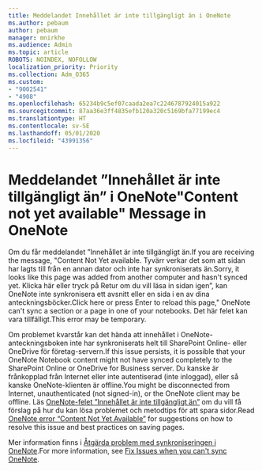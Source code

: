 ```yaml
---
title: Meddelandet Innehållet är inte tillgängligt än i OneNote
ms.author: pebaum
author: pebaum
manager: mnirkhe
ms.audience: Admin
ms.topic: article
ROBOTS: NOINDEX, NOFOLLOW
localization_priority: Priority
ms.collection: Adm_O365
ms.custom:
- "9002541"
- "4908"
ms.openlocfilehash: 65234b9c5ef07caada2ea7c2246787924015a922
ms.sourcegitcommit: 87aa36e3ff4835efb120a320c5169bfa77199ec4
ms.translationtype: HT
ms.contentlocale: sv-SE
ms.lasthandoff: 05/01/2020
ms.locfileid: "43991356"
---
```

# <a name="content-not-yet-available-message-in-onenote"></a><span data-ttu-id="eeec1-102">Meddelandet ”Innehållet är inte tillgängligt än” i OneNote</span><span class="sxs-lookup"><span data-stu-id="eeec1-102">"Content not yet available" Message in OneNote</span></span>

<span data-ttu-id="eeec1-103">Om du får meddelandet ”Innehållet är inte tillgängligt än.</span><span class="sxs-lookup"><span data-stu-id="eeec1-103">If you are receiving the message, "Content Not Yet available.</span></span> <span data-ttu-id="eeec1-104">Tyvärr verkar det som att sidan har lagts till från en annan dator och inte har synkroniserats än.</span><span class="sxs-lookup"><span data-stu-id="eeec1-104">Sorry, it looks like this page was added from another computer and hasn't synced yet.</span></span> <span data-ttu-id="eeec1-105">Klicka här eller tryck på Retur om du vill läsa in sidan igen”, kan OneNote inte synkronisera ett avsnitt eller en sida i en av dina anteckningsböcker.</span><span class="sxs-lookup"><span data-stu-id="eeec1-105">Click here or press Enter to reload this page," OneNote can't sync a section or a page in one of your notebooks.</span></span> <span data-ttu-id="eeec1-106">Det här felet kan vara tillfälligt.</span><span class="sxs-lookup"><span data-stu-id="eeec1-106">This error may be temporary.</span></span>

<span data-ttu-id="eeec1-107">Om problemet kvarstår kan det hända att innehållet i OneNote-anteckningsboken inte har synkroniserats helt till SharePoint Online- eller OneDrive för företag-servern.</span><span class="sxs-lookup"><span data-stu-id="eeec1-107">If this issue persists, it is possible that your OneNote Notebook content might not have synced completely to the SharePoint Online or OneDrive for Business server.</span></span> <span data-ttu-id="eeec1-108">Du kanske är frånkopplad från Internet eller inte autentiserad (inte inloggad), eller så kanske OneNote-klienten är offline.</span><span class="sxs-lookup"><span data-stu-id="eeec1-108">You might be disconnected from Internet, unauthenticated (not signed-in), or the OneNote client may be offline.</span></span> <span data-ttu-id="eeec1-109">Läs [OneNote-felet ”Innehållet är inte tillgängligt än”](https://docs.microsoft.com/office/troubleshoot/onenote/onenote-error-content-not-yet-available) om du vill få förslag på hur du kan lösa problemet och metodtips för att spara sidor.</span><span class="sxs-lookup"><span data-stu-id="eeec1-109">Read [OneNote error “Content Not Yet Available”](https://docs.microsoft.com/office/troubleshoot/onenote/onenote-error-content-not-yet-available) for suggestions on how to resolve this issue and best practices on saving pages.</span></span>

<span data-ttu-id="eeec1-110">Mer information finns i [Åtgärda problem med synkroniseringen i OneNote](https://support.office.com/article/Fix-issues-when-you-can-t-sync-OneNote-299495ef-66d1-448f-90c1-b785a6968d45).</span><span class="sxs-lookup"><span data-stu-id="eeec1-110">For more information, see [Fix Issues when you can't sync OneNote](https://support.office.com/article/Fix-issues-when-you-can-t-sync-OneNote-299495ef-66d1-448f-90c1-b785a6968d45).</span></span>
